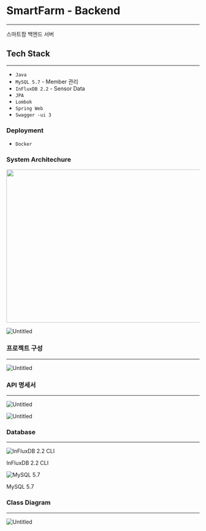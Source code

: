 # SmartFarm - Backend

---

스마트팜 백엔드 서버

## Tech Stack

---

- `Java`
- `MySQL 5.7`  - Member 관리
- `InFluxDB 2.2` - Sensor Data
- `JPA`
- `Lombok`
- `Spring Web`
- `Swagger -ui 3`

### Deployment

- `Docker`


### System Architechure
<img src="https://user-images.githubusercontent.com/45040095/230765843-b9c6ced2-4a51-44d7-934d-cf54d3efbd26.png" width="600" height="400">


![Untitled](https://s3-us-west-2.amazonaws.com/secure.notion-static.com/4b6efb94-8ca3-44d6-931d-9e2d59566465/Untitled.png)

### 프로젝트 구성

---

![Untitled](https://s3-us-west-2.amazonaws.com/secure.notion-static.com/76c38515-8f1f-4c44-a18b-22d3271b36a1/Untitled.png)

### API 명세서

---

![Untitled](https://s3-us-west-2.amazonaws.com/secure.notion-static.com/1f50c0e2-ab32-4f56-a381-b0ac380ae75e/Untitled.png)

![Untitled](https://s3-us-west-2.amazonaws.com/secure.notion-static.com/9733e955-e98d-4cb0-8639-869e5919961a/Untitled.png)

### Database

---

![InFluxDB 2.2 CLI](https://s3-us-west-2.amazonaws.com/secure.notion-static.com/64c0f48f-d768-4906-b4ed-ca782a7b96a4/Untitled.png)

InFluxDB 2.2 CLI

![MySQL 5.7 ](https://s3-us-west-2.amazonaws.com/secure.notion-static.com/d3a86afc-75a4-43ed-a4eb-d90295bbc4a7/Untitled.png)

MySQL 5.7 

### Class Diagram

---

![Untitled](https://s3-us-west-2.amazonaws.com/secure.notion-static.com/8f21c263-8ec0-4ee5-97fe-9d5450a97a4c/Untitled.png)
